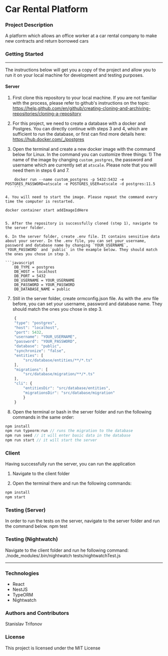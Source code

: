 # Car Rental Platform

### Project Description
A platform which allows an office worker at a car rental company to make new contracts and return borrowed cars

### Getting Started
***
The instructions below will get you a copy of the project and allow you to run it on your local machine for development and testing purposes.

#### Server

1. First clone this repository to your local machine. If you are not familiar with the process, please refer to github's instructions on the topic: https://help.github.com/en/github/creating-cloning-and-archiving-repositories/cloning-a-repository

2. For this project, we need to create a database with a docker and Postgres. You can directly continue with steps 3 and 4, which are sufficient to run the database, or first can find more details here: https://hub.docker.com/_/postgres

3. Open the terminal and create a new docker image with the command below for Linux. In the command you can customize three things: 1) The name of the image by changing `custom_postgres`, the password and username which are currently set at `atscale`. Please note that you will need them in steps 6 and 7.

```
    docker run --name custom_postgres -p 5432:5432 -e POSTGRES_PASSWORD=atscale -e POSTGRES_USER=atscale -d postgres:11.5
    ```

4. You will need to start the image. Please repeat the command every time the computer is restarted.
```
    docker container start addImageIdHere
```

5. After the repository is successfully cloned (step 1), navigate to the server folder.

6. In the server folder, create .env file. It contains sensitive data about your server. In the .env file, you can set your username, password and database name by changing `YOUR_USERNAME`, `YOUR_PASSWORD` and `public` in the example below. They should match the ones you chose in step 3.

```javascript
    DB_TYPE = postgres
    DB_HOST = localhost
    DB_PORT = 5432
    DB_USERNAME = YOUR_USERNAME
    DB_PASSWORD = YOUR_PASSWORD
    DB_DATABASE_NAME = public
```

7. Still in the server folder, create ormconfig.json file. As with the .env file before, you can set your username, password and database name. They should match the ones you chose in step 3.

```javascript
    {
    "type": "postgres",
    "host": "localhost",
    "port": 5432,
    "username": "YOUR_USERNAME",
    "password": "YOUR_PASSWORD",
    "database": "public",
    "synchronize": "false",
    "entities": [
        "src/database/entities/**/*.ts"
    ],
    "migrations": [
        "src/database/migration/**/*.ts"
    ],
    "cli": {
        "entitiesDir": "src/database/entities",
        "migrationsDir": "src/database/migration"
        }
    }
```

8. Open the terminal or bash in the server folder and run the following commands in the same order:
```JavaScript
npm install
npm run typeorm:run // runs the migration to the database
npm run seed // it will enter basic data in the database
npm run start // it will start the server
```

### Client

Having successfully run the server, you can run the application


1. Navigate to the client folder

2. Open the terminal there and run the following commands:
```JavaScript
npm install
npm start
```

### Testing (Server)

In order to run the tests on the server, navigate to the server folder and run the command below.
npm test

### Testing (Nightwatch)
Navigate to the client folder and run he following command:
./node_modules/.bin/nightwatch tests/nightwatchTest.js

***

### Technologies

* React
* NestJS
* TypeORM
* Nightwatch


### Authors and Contributors

Stanislav Trifonov


### License
This project is licensed under the MIT License

